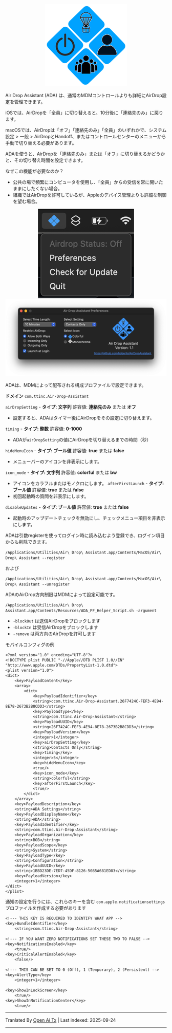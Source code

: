 <div id="header" align="center">
  <img src="https://raw.githubusercontent.com/boberito/AirDropAssistant/main/icon.png"/>
</div>

Air Drop Assistant (ADA) は、通常のMDMコントロールよりも詳細にAirDrop設定を管理できます。

iOSでは、AirDropを「全員」に切り替えると、10分後に「連絡先のみ」に戻ります。

macOSでは、AirDropは「オフ」「連絡先のみ」「全員」のいずれかで、システム設定 > 一般 > AirDropとHandoff、またはコントロールセンターのメニューから手動で切り替える必要があります。

ADAを使うと、AirDropを「連絡先のみ」または「オフ」に切り替えるかどうかと、その切り替え時間を設定できます。

なぜこの機能が必要なのか？
- 公共の場で頻繁にコンピュータを使用し、「全員」からの受信を常に開いたままにしたくない場合。
- 組織ではAirDropを許可しているが、Appleのデバイス管理よりも詳細な制御を望む場合。


<div align="center">
    <img src="https://raw.githubusercontent.com/boberito/AirDropAssistant/main/adamenu.png" /><img src="https://raw.githubusercontent.com/boberito/AirDropAssistant/main/adaprefs.png" />
</div>

ADAは、MDMによって配布される構成プロファイルで設定できます。

**ドメイン** `com.ttinc.Air-Drop-Assistant`

`airDropSetting` - **タイプ: 文字列**
許容値: **連絡先のみ** または **オフ**
- 設定すると、ADAはタイマー後にAirDropをその設定に切り替えます。

`timing` - **タイプ: 整数**
許容値: **0-1000**
- ADAが`airDropSetting`の値にAirDropを切り替えるまでの時間（秒）

`hideMenuIcon` - **タイプ: ブール値**
許容値: **true** または **false**
- メニューバーのアイコンを非表示にします。

`icon_mode` - **タイプ: 文字列**
許容値: **colorful** または **bw**
- アイコンをカラフルまたはモノクロにします。
`afterFirstLaunch` - **タイプ: ブール値**
許容値: **true** または **false**
- 初回起動時の質問を非表示にします。

`disableUpdates` - **タイプ: ブール値**
許容値: **true** または **false**
- 起動時のアップデートチェックを無効にし、チェックメニュー項目を非表示にします。

ADAは引数registerを使ってログイン時に読み込むよう登録でき、ログイン項目からも削除できます。

`/Applications/Utilities/Air\ Drop\ Assistant.app/Contents/MacOS/Air\ Drop\ Assistant --register`

および

`/Applications/Utilities/Air\ Drop\ Assistant.app/Contents/MacOS/Air\ Drop\ Assistant --unregister`

ADAのAirDrop方向制限はMDMによって設定可能です。

`/Applications/Utilities/Air\ Drop\ Assistant.app/Contents/Resources/ADA_PF_Helper_Script.sh -argument`

- `-blockOut` は送信AirDropをブロックします
- `-blockIn` は受信AirDropをブロックします
- `-remove` は両方向のAirDropを許可します

モバイルコンフィグの例

```
<?xml version="1.0" encoding="UTF-8"?>
<!DOCTYPE plist PUBLIC "-//Apple//DTD PLIST 1.0//EN" "http://www.apple.com/DTDs/PropertyList-1.0.dtd">
<plist version="1.0">
<dict>
    <key>PayloadContent</key>
    <array>
        <dict>
            <key>PayloadIdentifier</key>
            <string>ccom.ttinc.Air-Drop-Assistant.26F7424C-FEF3-4E94-8E78-2673B2B8CDD3</string>
            <key>PayloadType</key>
            <string>com.ttinc.Air-Drop-Assistant</string>
            <key>PayloadUUID</key>
            <string>26F7424C-FEF3-4E94-8E78-2673B2B8CDD3</string>
            <key>PayloadVersion</key>
            <integer>1</integer>
            <key>airDropSetting</key>
            <string>Contacts Only</string>
            <key>timing</key>
            <integer>5</integer>
            <key>hideMenuIcon</key>
            <true/>
            <key>icon_mode</key>
            <string>colorful</string>
            <key>afterFirstLaunch</key>
            <true/>
        </dict>
    </array>
    <key>PayloadDescription</key>
    <string>ADA Settings</string>
    <key>PayloadDisplayName</key>
    <string>ADA</string>
    <key>PayloadIdentifier</key>
    <string>com.ttinc.Air-Drop-Assistant</string>
    <key>PayloadOrganization</key>
    <string>BOB</string>
    <key>PayloadScope</key>
    <string>System</string>
    <key>PayloadType</key>
    <string>Configuration</string>
    <key>PayloadUUID</key>
    <string>1BBD23DE-7ED7-45DF-8126-5085A681ED83</string>
    <key>PayloadVersion</key>
    <integer>1</integer>
</dict>
</plist>
```
通知の設定を行うには、これらのキーを含む `com.apple.notificationsettings` プロファイルを作成する必要があります

```
<!--- THIS KEY IS REQUIRED TO IDENTIFY WHAT APP -->
<key>BundleIdentifier</key>
	<string>com.ttinc.Air-Drop-Assistant</string>

<!--- IF YOU WANT ZERO NOTIFICATIONS SET THESE TWO TO FALSE -->
<key>NotificationsEnabled</key>
	<true/>
<key>CriticalAlertEnabled</key>
	<false/>

<!--- THIS CAN BE SET TO 0 (Off), 1 (Temporary), 2 (Persistent) -->
<key>AlertType</key>
	<integer>1</integer>
				
<key>ShowInLockScreen</key>
	<true/>
<key>ShowInNotificationCenter</key>
	<true/>
```


---


Tranlated By [Open Ai Tx](https://github.com/OpenAiTx/OpenAiTx) | Last indexed: 2025-09-24


---